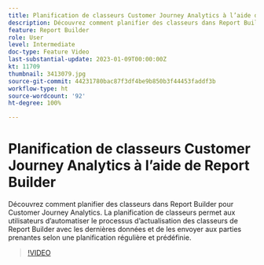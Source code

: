 ```yaml
---
title: Planification de classeurs Customer Journey Analytics à l’aide de Report Builder
description: Découvrez comment planifier des classeurs dans Report Builder pour Customer Journey Analytics. La planification de classeurs permet aux utilisateurs d’automatiser le processus d’actualisation des classeurs de Report Builder avec les dernières données et de les envoyer aux parties prenantes selon une planification régulière et prédéfinie.
feature: Report Builder
role: User
level: Intermediate
doc-type: Feature Video
last-substantial-update: 2023-01-09T00:00:00Z
kt: 11709
thumbnail: 3413079.jpg
source-git-commit: 44231780bac87f3df4be9b850b3f44453faddf3b
workflow-type: ht
source-wordcount: '92'
ht-degree: 100%

---
```



# Planification de classeurs Customer Journey Analytics à l’aide de Report Builder

Découvrez comment planifier des classeurs dans Report Builder pour Customer Journey Analytics. La planification de classeurs permet aux utilisateurs d’automatiser le processus d’actualisation des classeurs de Report Builder avec les dernières données et de les envoyer aux parties prenantes selon une planification régulière et prédéfinie.

>[!VIDEO](https://video.tv.adobe.com/v/3413079/?quality=12&learn=on)
